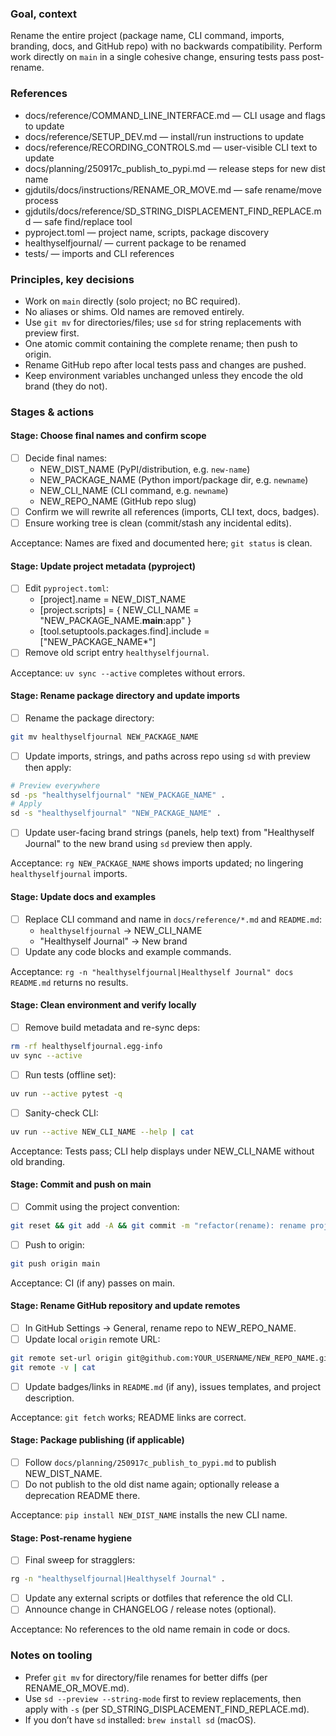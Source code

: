 ### Goal, context

Rename the entire project (package name, CLI command, imports, branding, docs, and GitHub repo) with no backwards compatibility. Perform work directly on `main` in a single cohesive change, ensuring tests pass post-rename.


### References

- docs/reference/COMMAND_LINE_INTERFACE.md — CLI usage and flags to update
- docs/reference/SETUP_DEV.md — install/run instructions to update
- docs/reference/RECORDING_CONTROLS.md — user-visible CLI text to update
- docs/planning/250917c_publish_to_pypi.md — release steps for new dist name
- gjdutils/docs/instructions/RENAME_OR_MOVE.md — safe rename/move process
- gjdutils/docs/reference/SD_STRING_DISPLACEMENT_FIND_REPLACE.md — safe find/replace tool
- pyproject.toml — project name, scripts, package discovery
- healthyselfjournal/ — current package to be renamed
- tests/ — imports and CLI references


### Principles, key decisions

- Work on `main` directly (solo project; no BC required).
- No aliases or shims. Old names are removed entirely.
- Use `git mv` for directories/files; use `sd` for string replacements with preview first.
- One atomic commit containing the complete rename; then push to origin.
- Rename GitHub repo after local tests pass and changes are pushed.
- Keep environment variables unchanged unless they encode the old brand (they do not).


### Stages & actions

#### Stage: Choose final names and confirm scope
- [ ] Decide final names:
  - NEW_DIST_NAME (PyPI/distribution, e.g. `new-name`)
  - NEW_PACKAGE_NAME (Python import/package dir, e.g. `newname`)
  - NEW_CLI_NAME (CLI command, e.g. `newname`)
  - NEW_REPO_NAME (GitHub repo slug)
- [ ] Confirm we will rewrite all references (imports, CLI text, docs, badges).
- [ ] Ensure working tree is clean (commit/stash any incidental edits).

Acceptance: Names are fixed and documented here; `git status` is clean.


#### Stage: Update project metadata (pyproject)
- [ ] Edit `pyproject.toml`:
  - [project].name = NEW_DIST_NAME
  - [project.scripts] = { NEW_CLI_NAME = "NEW_PACKAGE_NAME.__main__:app" }
  - [tool.setuptools.packages.find].include = ["NEW_PACKAGE_NAME*"]
- [ ] Remove old script entry `healthyselfjournal`.

Acceptance: `uv sync --active` completes without errors.


#### Stage: Rename package directory and update imports
- [ ] Rename the package directory:
```bash
git mv healthyselfjournal NEW_PACKAGE_NAME
```
- [ ] Update imports, strings, and paths across repo using `sd` with preview then apply:
```bash
# Preview everywhere
sd -ps "healthyselfjournal" "NEW_PACKAGE_NAME" .
# Apply
sd -s "healthyselfjournal" "NEW_PACKAGE_NAME" .
```
- [ ] Update user-facing brand strings (panels, help text) from "Healthyself Journal" to the new brand using `sd` preview then apply.

Acceptance: `rg NEW_PACKAGE_NAME` shows imports updated; no lingering `healthyselfjournal` imports.


#### Stage: Update docs and examples
- [ ] Replace CLI command and name in `docs/reference/*.md` and `README.md`:
  - `healthyselfjournal` → NEW_CLI_NAME
  - "Healthyself Journal" → New brand
- [ ] Update any code blocks and example commands.

Acceptance: `rg -n "healthyselfjournal|Healthyself Journal" docs README.md` returns no results.


#### Stage: Clean environment and verify locally
- [ ] Remove build metadata and re-sync deps:
```bash
rm -rf healthyselfjournal.egg-info
uv sync --active
```
- [ ] Run tests (offline set):
```bash
uv run --active pytest -q
```
- [ ] Sanity-check CLI:
```bash
uv run --active NEW_CLI_NAME --help | cat
```

Acceptance: Tests pass; CLI help displays under NEW_CLI_NAME without old branding.


#### Stage: Commit and push on main
- [ ] Commit using the project convention:
```bash
git reset && git add -A && git commit -m "refactor(rename): rename project to NEW_REPO_NAME"
```
- [ ] Push to origin:
```bash
git push origin main
```

Acceptance: CI (if any) passes on main.


#### Stage: Rename GitHub repository and update remotes
- [ ] In GitHub Settings → General, rename repo to NEW_REPO_NAME.
- [ ] Update local `origin` remote URL:
```bash
git remote set-url origin git@github.com:YOUR_USERNAME/NEW_REPO_NAME.git
git remote -v | cat
```
- [ ] Update badges/links in `README.md` (if any), issues templates, and project description.

Acceptance: `git fetch` works; README links are correct.


#### Stage: Package publishing (if applicable)
- [ ] Follow `docs/planning/250917c_publish_to_pypi.md` to publish NEW_DIST_NAME.
- [ ] Do not publish to the old dist name again; optionally release a deprecation README there.

Acceptance: `pip install NEW_DIST_NAME` installs the new CLI name.


#### Stage: Post-rename hygiene
- [ ] Final sweep for stragglers:
```bash
rg -n "healthyselfjournal|Healthyself Journal" .
```
- [ ] Update any external scripts or dotfiles that reference the old CLI.
- [ ] Announce change in CHANGELOG / release notes (optional).

Acceptance: No references to the old name remain in code or docs.


### Notes on tooling

- Prefer `git mv` for directory/file renames for better diffs (per RENAME_OR_MOVE.md).
- Use `sd --preview --string-mode` first to review replacements, then apply with `-s` (per SD_STRING_DISPLACEMENT_FIND_REPLACE.md).
- If you don’t have `sd` installed: `brew install sd` (macOS).


